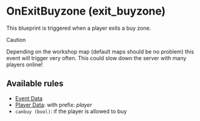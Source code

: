 # OnExitBuyzone (exit_buyzone)

This blueprint is triggered when a player exits a buy zone.

> [!CAUTION]
> Depending on the workshop map (default maps should be no problem) this event will trigger very often. This could slow down the server with many players online!

## Available rules

- [Event Data](GlobalEventData.md)
- [Player Data](GlobalPlayerData.md): with prefix: *player*
- `canbuy (bool)`: if the player is allowed to buy
